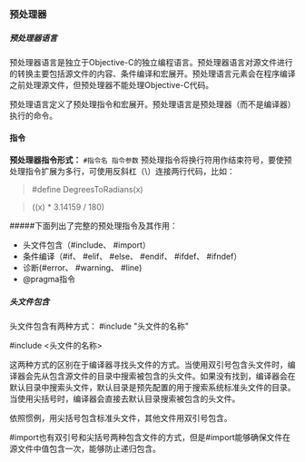 ### 预处理器

##### 预处理器语言
预处理器语言是独立于Objective-C的独立编程语言。预处理器语言对源文件进行的转换主要包括源文件的内容、条件编译和宏展开。预处理语言元素会在程序编译之前处理源文件，但预处理器不能处理Objective-C代码。

预处理语言定义了预处理指令和宏展开。预处理语言是预处理器（而不是编译器）执行的命令。

#### 指令
**预处理器指令形式：** 
`#指令名 指令参数`
预处理指令将换行符用作结束符号，要使预处理指令扩展为多行，可使用反斜杠（\）连接两行代码，比如：

> #define DegreesToRadians(x) 

> ((x) * 3.14159 / 180)


#####下面列出了完整的预处理指令及其作用：
* 头文件包含（#include、 #import）
* 条件编译（#if、 #elif、 #else、  #endif、  #ifdef、 #ifndef）
* 诊断(#error、 #warning、 #line)
* @pragma指令

##### 头文件包含
头文件包含有两种方式：
\#include "头文件的名称"

\#include <头文件的名称>

这两种方式的区别在于编译器寻找头文件的方式。当使用双引号包含头文件时，编译器会先从包含源文件的目录中搜索被包含的头文件。如果没有找到，编译器会在默认目录中搜索头文件，默认目录是预先配置的用于搜索系统标准头文件的目录。当使用尖括号时，编译器会直接去默认目录搜索被包含的头文件。

依照惯例，用尖括号包含标准头文件，其他文件用双引号包含。

\#import也有双引号和尖括号两种包含文件的方式，但是#import能够确保文件在源文件中值包含一次，能够防止递归包含。